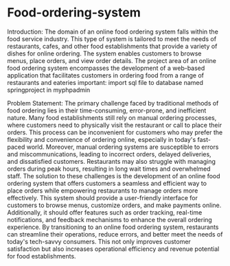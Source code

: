 # Food-ordering-system

Introduction:
The domain of an online food ordering system falls within the food service industry. This type of system is tailored to meet the needs of restaurants, cafes, and other food establishments that provide a variety of dishes for online ordering. The system enables customers to browse menus, place orders, and view order details. The project area of an online food ordering system encompasses the development of a web-based application that facilitates customers in ordering food from a range of restaurants and eateries
important: import sql file to database named springproject in myphpadmin

Problem Statement:
The primary challenge faced by traditional methods of food ordering lies in their time-consuming, error-prone, and inefficient nature. Many food establishments still rely on manual ordering processes, where customers need to physically visit the restaurant or call to place their orders. This process can be inconvenient for customers who may prefer the flexibility and convenience of ordering online, especially in today's fast-paced world.
Moreover, manual ordering systems are susceptible to errors and miscommunications, leading to incorrect orders, delayed deliveries, and dissatisfied customers. Restaurants may also struggle with managing orders during peak hours, resulting in long wait times and overwhelmed staff.
The solution to these challenges is the development of an online food ordering system that offers customers a seamless and efficient way to place orders while empowering restaurants to manage orders more effectively. This system should provide a user-friendly interface for customers to browse menus, customize orders, and make payments online. Additionally, it should offer features such as order tracking, real-time notifications, and feedback mechanisms to enhance the overall ordering experience.
By transitioning to an online food ordering system, restaurants can streamline their operations, reduce errors, and better meet the needs of today's tech-savvy consumers. This not only improves customer satisfaction but also increases operational efficiency and revenue potential for food establishments.

